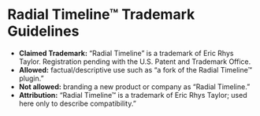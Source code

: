 # Radial Timeline™ Trademark Guidelines

- **Claimed Trademark:** “Radial Timeline” is a trademark of Eric Rhys Taylor. Registration pending with the U.S. Patent and Trademark Office.
- **Allowed:** factual/descriptive use such as “a fork of the Radial Timeline™ plugin.”
- **Not allowed:** branding a new product or company as “Radial Timeline.”
- **Attribution:** “Radial Timeline™ is a trademark of Eric Rhys Taylor; used here only to describe compatibility.”